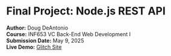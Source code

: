 # **Final Project: Node.js REST API**  
**Author:** Doug DeAntonio  
**Course:** INF653 VC Back-End Web Development I  
**Submission Date:** May 9, 2025  
**Live Demo:** <a href="https://berry-glen-aerosteon.glitch.me" target="_blank">Glitch Site</a>
